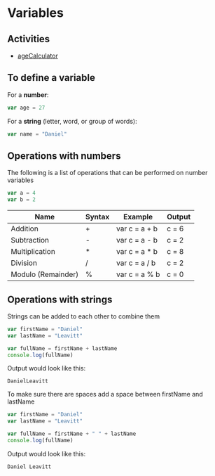 # Variables

## Activities

-  [ageCalculator](https://github.com/danleavitt0/codecamp-examples/tree/master/variables/examples/ageCalculator)

## To define a variable

For a **number**:
```js
var age = 27
```
For a **string** (letter, word, or group of words):
```js
var name = "Daniel"
```

## Operations with numbers

The following is a list of operations that can be performed on number variables

```js
var a = 4
var b = 2
```

Name | Syntax | Example | Output
--------|------|------|-------
Addition | + | var c = a + b | c = 6
Subtraction | - | var c = a - b | c = 2
Multiplication | * | var c = a * b | c = 8
Division | / | var c = a / b | c = 2
Modulo (Remainder) | % | var c = a % b | c = 0

## Operations with strings

Strings can be added to each other to combine them

```js
var firstName = "Daniel"
var lastName = "Leavitt"

var fullName = firstName + lastName
console.log(fullName)
```
Output would look like this:
```
DanielLeavitt
```

To make sure there are spaces add a space between firstName and lastName
```js
var firstName = "Daniel"
var lastName = "Leavitt"

var fullName = firstName + " " + lastName
console.log(fullName)
```
Output would look like this:
```
Daniel Leavitt
```
